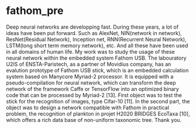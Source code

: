 # fathom_pre
Deep neural networks are developping fast. During these years, a lot of ideas have been put forward. Such as AlexNet, NIN(network in network), ResNet(Residual Network), Inception net, RNN(Recurrent Neural Network), LSTM(long short term memory network), etc. And all these have been used in all domains of human life. My work was to study the usage of these neural network within the embedded system Fathom USB. The labouratory U2IS of ENSTA-Paristech, as a partner of Movidius company, has an evalution prototype of Fathom USB stick, which is an embedded calculation system based on Manycore Myriad-2 processor. It is equipped with a pseudo-compilation for neural network, which can transform the deep network of the framework Caffe or TensorFlow into an optimized binary code that can be processed by Myriad-2 [13]. First object was to test the stick for the recognition of images, type Cifar-10 [11]. In the second part, the object was to design a network compatible with Fathom in practical problem, the recognition of plankton in projet H2020 BRIDGES EcoTaxa [10], which offers a rich data base of non-uniform taxonomic tree.
Thank you.
